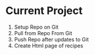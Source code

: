 <h1>Current Project</h1>
<ol>
    <li>Setup Repo on Git</li>
    <li>Pull from Repo From Git</li>
    <li>Push Repo after updates to Git</li>
    <li>Create Html page of recipes</li>
</ol>